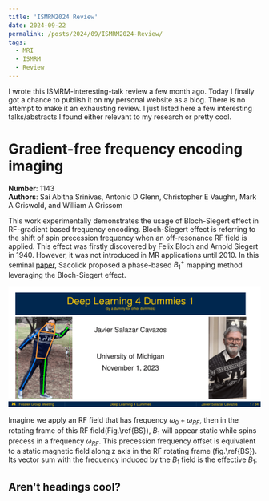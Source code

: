 ```yaml
---
title: 'ISMRM2024 Review'
date: 2024-09-22
permalink: /posts/2024/09/ISMRM2024-Review/
tags:
  - MRI
  - ISMRM
  - Review
---
```


I wrote this ISMRM-interesting-talk review a few month ago. Today I finally got a chance to publish it on my personal website as a blog. There is no attempt to make it an exhausting review. I just listed here a few interesting talks/abstracts I found either relevant to my research or pretty cool.

# Gradient-free frequency encoding imaging
**Number**: 1143
<br>**Authors**: Sai Abitha Srinivas, Antonio D Glenn, Christopher E Vaughn, Mark A Griswold, and William A Grissom<br>

This work experimentally demonstrates the usage of Bloch-Siegert effect in RF-gradient based
frequency encoding. Bloch-Siegert effect is referring to the shift of spin precession frequency when an
off-resonance RF field is applied. This effect was firstly discovered by Felix Bloch and Arnold Siegert
in 1940. However, it was not introduced in MR applications until 2010. In this seminal [paper](https://www.ncbi.nlm.nih.gov/pmc/articles/PMC2933656/), Sacolick
proposed a phase-based $B_1^+$ mapping method leveraging the Bloch-Siegert effect.

<!-- ![BS_pic](/_posts/images/2024-09-22-ismrm24-review/BS_graph.jpg "Bloch-Siegert Effect")
-->
![DL4D1](/_posts/images/2024-09-22-ismrm24-review/DL4D1.png "Deep learning")

Imagine we apply an RF field that has frequency $\omega_0+\omega_{RF}$, then in the rotating frame of this RF field(Fig.\ref{BS}), $B_1$ will appear static while spins precess in a frequency $\omega_{RF}$. This precession frequency offset is equivalent to a static magnetic field along z axis in the RF rotating frame (fig.\ref{BS}). Its vector sum with the frequency induced by the $B_1$ field is the effective $B_1$:


Aren't headings cool?
------
